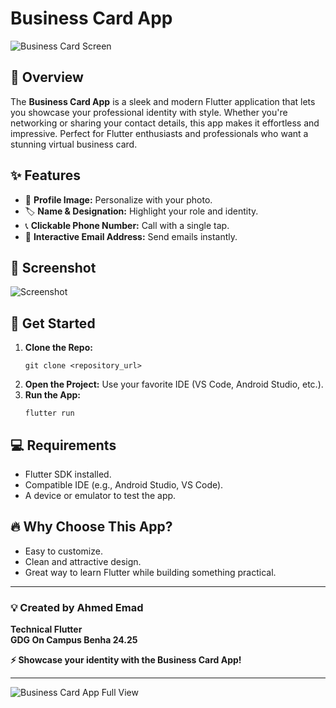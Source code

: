 # Business Card App

![Business Card Screen](./business_card_screen.png)

## 🌟 Overview
The **Business Card App** is a sleek and modern Flutter application that lets you showcase your professional identity with style. Whether you're networking or sharing your contact details, this app makes it effortless and impressive. Perfect for Flutter enthusiasts and professionals who want a stunning virtual business card.

## ✨ Features
- 📸 **Profile Image:** Personalize with your photo.
- 🏷️ **Name & Designation:** Highlight your role and identity.
- 📞 **Clickable Phone Number:** Call with a single tap.
- 📧 **Interactive Email Address:** Send emails instantly.

## 📱 Screenshot
![Screenshot](business_card_screen.png)

## 🚀 Get Started
1. **Clone the Repo:**
   ```
   git clone <repository_url>
   ```
2. **Open the Project:** Use your favorite IDE (VS Code, Android Studio, etc.).
3. **Run the App:**
   ```
   flutter run
   ```

## 💻 Requirements
- Flutter SDK installed.
- Compatible IDE (e.g., Android Studio, VS Code).
- A device or emulator to test the app.

## 🔥 Why Choose This App?
- Easy to customize.
- Clean and attractive design.
- Great way to learn Flutter while building something practical.

---

### 💡 Created by Ahmed Emad
**Technical Flutter**  
**GDG On Campus Benha 24.25**

**⚡ Showcase your identity with the Business Card App!**

---

![Business Card App Full View](./business_card_screen.png)
